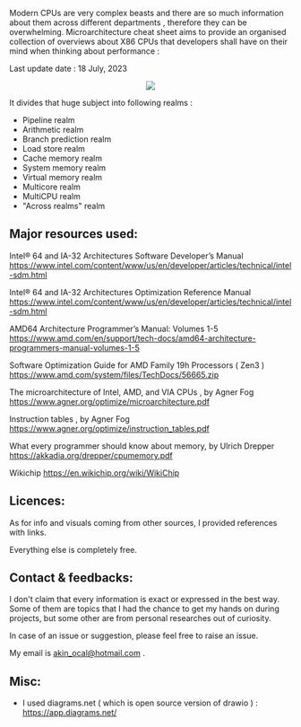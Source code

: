 Modern CPUs are very complex beasts and there are so much information about them across different departments , therefore they can be overwhelming.
Microarchitecture cheat sheet aims to provide an organised collection of overviews about X86 CPUs that developers shall have on their mind when thinking about performance :

Last update date : 18 July, 2023

<p align="center">  
<img src="https://github.com/akhin/microarchitecture-cheatsheet/blob/main/snapshot.png">       
</p>

It divides that huge subject into following realms :
    
- Pipeline realm
- Arithmetic realm
- Branch prediction realm
- Load store realm
- Cache memory realm
- System memory realm
- Virtual memory realm
- Multicore realm
- MultiCPU realm
- "Across realms" realm

## <a name="Resources">**Major resources used:** 

Intel® 64 and IA-32 Architectures Software Developer’s Manual
https://www.intel.com/content/www/us/en/developer/articles/technical/intel-sdm.html

Intel® 64 and IA-32 Architectures Optimization Reference Manual
https://www.intel.com/content/www/us/en/developer/articles/technical/intel-sdm.html

AMD64 Architecture Programmer’s Manual: Volumes 1-5
https://www.amd.com/en/support/tech-docs/amd64-architecture-programmers-manual-volumes-1-5

Software Optimization Guide for AMD Family 19h Processors ( Zen3 )
https://www.amd.com/system/files/TechDocs/56665.zip

The microarchitecture of Intel, AMD, and VIA CPUs , by Agner Fog
https://www.agner.org/optimize/microarchitecture.pdf

Instruction tables , by Agner Fog 
https://www.agner.org/optimize/instruction_tables.pdf

What every programmer should know about memory, by Ulrich Drepper
https://akkadia.org/drepper/cpumemory.pdf

Wikichip
https://en.wikichip.org/wiki/WikiChip

## <a name="Licences">**Licences:** 
As for info and visuals coming from other sources, I provided references with links.

Everything else is completely free.
        
## <a name="Feedbacks">**Contact & feedbacks:** 
I don't claim that every information is exact or expressed in the best way. Some of them are topics that I had the chance to get my hands on during projects, but some other are from personal researches out of curiosity.

In case of an issue or suggestion, please feel free to raise an issue.

My email is akin_ocal@hotmail.com .

## <a name="Misc">**Misc:** 
- I used diagrams.net ( which is open source version of drawio ) : https://app.diagrams.net/